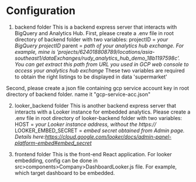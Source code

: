 # Configuration
1. backend folder
This is a backend express server that interacts with BigQuery and Analytics Hub.
First, please create a .env file in root directory of backend folder with two variables:
projectID = *your BigQuery projectID*
parent = *path of your analytics hub exchange. For example, mine is 'projects/624018808789/locations/asia-southeast1/dataExchanges/rudy_analytics_hub_demo_18b1197598c'. You can get extract this path from URL you used in GCP web console to access your analytics hub exchange*
These two variables are required to obtain the right listings to be displayed in data 'supermarket'

Second, please create a json file containing gcp service account key in root directory of backend folder. name it "gcp-service-acc.json"

2. looker_backend folder
This is another backend express server that interacts with a Looker instance for embedded analytics.
Please create a .env file in root directory of looker-backend folder with two variables:
HOST = *your Looker instance address, without the https://*
LOOKER_EMBED_SECRET = *embed secret obtained from Admin page. Details here:https://cloud.google.com/looker/docs/admin-panel-platform-embed#embed_secret*

3. frontend folder
This is the front-end React application.
For looker embedding, config can be done in src>components>Company>DashboardLooker.js file.
For example, which target dashboard to be embedded.

